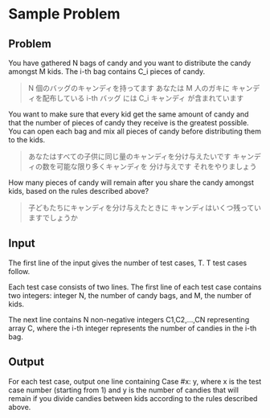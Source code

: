 # Sample Problem

## Problem

You have gathered N bags of candy and you want to distribute the candy
amongst M kids. The i-th bag contains C_i pieces of candy.

> N 個のバッグのキャンディを持ってます
> あなたは M 人のガキに キャンディを配布している
> i-th バッグ には C_i キャンディ が含まれています

You want to make sure that every kid get the same amount of candy
and that the number of pieces of candy they receive is the greatest possible.
You can open each bag and mix all pieces of candy before distributing them
to the kids.

> あなたはすべての子供に同じ量のキャンディを分け与えたいです
> キャンディの数を可能な限り多くキャンディを 分け与えです
> それをやりましょう

How many pieces of candy will remain after you share the candy amongst kids,
based on the rules described above?

> 子どもたちにキャンディを分け与えたときに
> キャンディはいくつ残っていますでしょうか

## Input

The first line of the input gives the number of test cases, T.
T test cases follow.

Each test case consists of two lines.
The first line of each test case contains two integers:
integer N, the number of candy bags, and M, the number of kids.

The next line contains N non-negative integers C1,C2,…,CN representing array C,
where the i-th integer represents the number of candies in the i-th bag.

## Output

For each test case, output one line containing Case #x: y,
where x is the test case number (starting from 1)
and y is the number of candies that will remain
if you divide candies between kids according to the rules described above.
